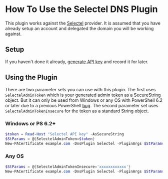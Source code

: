 # How To Use the Selectel DNS Plugin

This plugin works against the [Selectel](https://selectel.ru/) provider. It is assumed that you have already setup an account and delegated the domain you will be working against.

## Setup

If you haven't done it already, [generate API key](https://my.selectel.ru/profile/apikeys) and record it for later.

## Using the Plugin

There are two parameter sets you can use with this plugin. The first uses `SelectelAdminToken` which is your generated admin token as a SecureString object. But it can only be used from Windows or any OS with PowerShell 6.2 or later due to a previous PowerShell [bug](https://github.com/PowerShell/PowerShell/issues/1654). The second parameter set uses `SelectelAdminTokenInsecure` for the token as a standard String object.

### Windows or PS 6.2+

```powershell
$token = Read-Host "Selectel API key" -AsSecureString
$StParams = @{SelectelAdminToken=$token}
New-PACertificate example.com -DnsPlugin Selectel -PluginArgs $StParams
```

### Any OS

```powershell
$StParams = @{SelectelAdminTokenInsecure='xxxxxxxxxxxx'}
New-PACertificate example.com -DnsPlugin Selectel -PluginArgs $StParams
```
